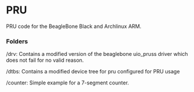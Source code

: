 # PRU

PRU code for the BeagleBone Black and Archlinux ARM.

### Folders

/drv: Contains a modified version of the beaglebone uio_pruss driver which does not fail for no valid reason.

/dtbs: Contains a modified device tree for pru configured for PRU usage

/counter: Simple example for a 7-segment counter.
